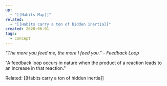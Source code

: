 ```yaml
---
up:
  - "[[Habits Map]]"
related:
  - "[[Habits carry a ton of hidden inertia]]"
created: 2020-06-01
tags:
  - concept
---
```


*"The more you feed me, the more I feed you." - Feedback Loop*

"A feedback loop occurs in nature when the product of a reaction leads to an increase in that reaction."

Related: [[Habits carry a ton of hidden inertia]]